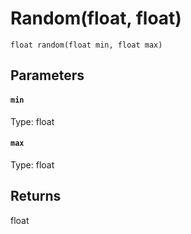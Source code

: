 # Random(float, float)

```
float random(float min, float max)
```

## Parameters

#### `min`
Type: float

#### `max`
Type: float

## Returns

float



